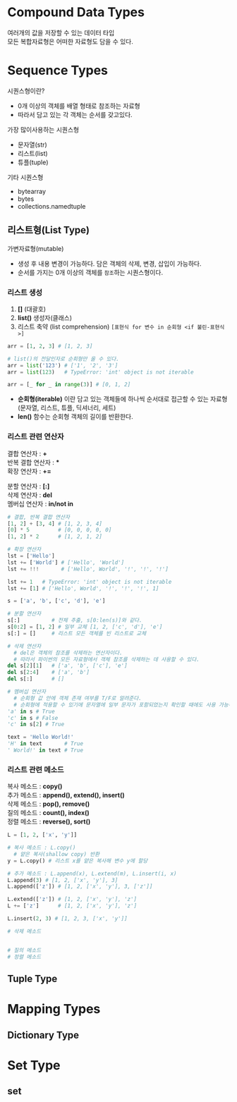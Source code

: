 # Compound Data Types
여러개의 값을 저장할 수 있는 데이터 타입  
모든 복합자료형은 어떠한 자료형도 담을 수 있다.

# Sequence Types
시퀀스형이란?
- 0개 이상의 객체를 배열 형태로 참조하는 자료형
- 따라서 담고 있는 각 객체는 순서를 갖고있다.

가장 많이사용하는 시퀀스형
- 문자열(str)
- 리스트(list)
- 튜플(tuple)

기타 시퀀스형
- bytearray
- bytes
- collections.namedtuple

## 리스트형(List Type)
가변자료형(mutable)
- 생성 후 내용 변경이 가능하다. 담은 객체의 삭제, 변경, 삽입이 가능하다.
- 순서를 가지는 0개 이상의 객체를 ```참조```하는 시퀀스형이다.

### 리스트 생성
1. **[]** (대괄호)
2. **list()** 생성자(클래스)
3. 리스트 축약 (list comprehension) ```[표현식 for 변수 in 순회형 <if 불린-표현식>]```
```py
arr = [1, 2, 3] # [1, 2, 3]

# list()의 전달인자로 순회형만 올 수 있다.
arr = list('123') # ['1', '2', '3']
arr = list(123)   # TypeError: 'int' object is not iterable

arr = [_ for _ in range(3)] # [0, 1, 2]
```
- **순회형(iterable)** 이란 담고 있는 객체들에 하나씩 순서대로 접근할 수 있는 자료형 (문자열, 리스트, 튜플, 딕셔너리, 세트)
- **len()** 함수는 순회형 객체의 길이를 반환한다.

### 리스트 관련 연산자
결합 연산자 : **+**  
반복 결합 연산자 : __*__  
확장 연산자 : **+=**  

분할 연산자 : **[:]**  
삭제 연산자 : **del**  
멤버십 연산자 : **in/not in**  
```py
# 결합, 반복 결합 연산자
[1, 2] + [3, 4] # [1, 2, 3, 4]
[0] * 5         # [0, 0, 0, 0, 0]
[1, 2] * 2      # [1, 2, 1, 2]

# 확장 연산자
lst = ['Hello']
lst += ['World'] # ['Hello', 'World']
lst += !!!       # ['Hello', World', '!', '!', '!']

lst += 1   # TypeError: 'int' object is not iterable
lst += [1] # ['Hello', World', '!', '!', '!', 1]
```
```py
s = ['a', 'b', ['c', 'd'], 'e']

# 분할 연산자
s[:]          # 전체 추출, s[0:len(s)]와 같다.
s[0:2] = [1, 2] # 일부 교체 [1, 2, ['c', 'd'], 'e']
s[:] = []     # 리스트 모든 객체를 빈 리스트로 교체

# 삭제 연산자
  # del은 객체의 참조를 삭제하는 연산자이다.
  # 따라서 파이썬의 모든 자료형에서 객체 참조를 삭제하는 데 사용할 수 있다.
del s[2][1]   # ['a', 'b', ['c'], 'e']
del s[2:4]    # ['a', 'b']
del s[:]      # []

# 멤버십 연산자
  # 순회형 값 안에 객체 존재 여부를 T/F로 알려준다.
  # 순회형에 적용할 수 있기에 문자열에 일부 문자가 포함되었는지 확인할 때에도 사용 가능하다.
'a' in s # True
'c' in s # False
'c' in s[2] # True

text = 'Hello World!'
'H' in text       # True
' World!' in text # True
```
### 리스트 관련 메소드
복사 메소드 : **copy()**  
추가 메소드 : **append(), extend(), insert()**  
삭제 메소드 : **pop(), remove()**  
질의 메소드 : **count(), index()**  
정렬 메소드 : **reverse(), sort()**  
```py
L = [1, 2, ['x', 'y']]

# 복사 메소드 : L.copy()
  # 얕은 복사(shallow copy) 반환
y = L.copy() # 리스트 x를 얕은 복사해 변수 y에 할당

# 추가 메소드 : L.append(x), L.extend(m), L.insert(i, x)
L.append(3) # [1, 2, ['x', 'y'], 3]
L.append(['z']) # [1, 2, ['x', 'y'], 3, ['z']]

L.extend(['z']) # [1, 2, ['x', 'y'], 'z']
L += ['z']      # [1, 2, ['x', 'y'], 'z']

L.insert(2, 3) # [1, 2, 3, ['x', 'y']]

# 삭제 메소드


# 질의 메소드
# 정렬 메소드
```

## Tuple Type

# Mapping Types
## Dictionary Type

# Set Type
## set
